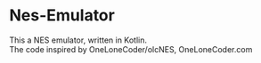 # Nes-Emulator

This a NES emulator, written in Kotlin.  
The code inspired by OneLoneCoder/olcNES, OneLoneCoder.com
